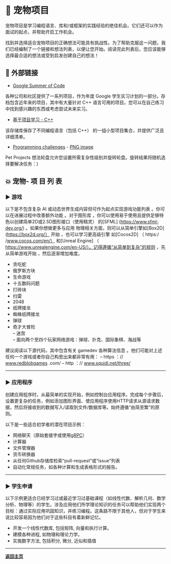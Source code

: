 # :telescope: 宠物项目

宠物项目是学习编程语言、库和/或框架的实践经验的绝佳机会。它们还可以作为面试的起点，并帮助开启工作机会。

找到并选择适合宠物项目的正确想法可能具有挑战性。为了帮助克服这一问题，我们已经编制了一个链接和想法列表，以便让您开始。阅读完此列表后，您应该能够选择最合适的想法或受到启发创建自己的想法！

## :arrows_counterclockwise: 外部链接

* [Google Summer of Code](https://summerofcode.withgoogle.com/archive)

各种公司和社区提供了一系列项目，作为年度 Google 学生实习计划的一部分。存档包含近年来的项目，其中有大量针对 C++ 语言可用的项目。您可以在自己练习中找到感兴趣的东西或考虑尝试未来实习。

* [基于项目学习 - C++](https://github.com/practical-tutorials/project-based-learning#cc)

该存储库保存了不同编程语言（包括 C++） 的一组小型项目集合，并提供广泛且详细清单。

* [Programming challenges](https://programming-challenges.jeremyjaydan.dev/) - [PNG image](https://programming-challenges.jeremyjaydan.dev/media/programming-challenges-v4.0.png)

Pet Projects 想法轮盘允许您设置所需复杂性级别并旋转轮盘。旋转结果将随机选择要解决任务：)


## :boom: 宠物- 项 目 列 表

### :arrow_forward: 游戏

以下是不包含复杂 AI 或动态世界生成内容但可作为起点实现游戏功能列表 。你可以在进展过程中改善额外功能 。对于图形库 ，你可以使用易于使用且提供足够特色以创建简单2D或2.5D图形接口（使用精灵） 的[SFML] (https://www.sfml-dev.org/) 。如果你想做更多与应用 物理相关方面，则可以从简单引擎如[Box2D] (https://box2d.org/） 开始 ，也可以学习更高级引擎 如[Cocos2D] （ https:/ /www.cocos.com/en/） 和[Unreal Engine] （ https://www.unrealengine.com/en-US/）。记得遵循“从简单到复杂”的规则 ，先从简单游戏开始 ，然后逐渐增加难度。

- 贪吃蛇
- 俄罗斯方块
- 生命游戏
- 十五数码问题
- 打砖块
- 扫雷 
- 2048 
- 纸牌接龙 
- 蜘蛛纸牌接龙 
- 弹球 
- 奇才大冒险  
– 迷宫  
– 面向两个至四个玩家网络游戏：弹球、扑克、国际象棋、海战等 

建议阅读以下源代码，其中包含有关 gamedev 各种算法信息 。他们可能对上述任何一个游戏或者你自己构思出来都非常有用：
– https ：// www.redblobgames .com/
– http ：// www.squidi.net/three/



---
### :arrow_forward: 应用程序

创建应用程序时，从最简单的实现开始，例如控制台应用程序。完成每个步骤后，设置更复杂的任务，例如添加图形界面、使应用程序使用HTTP请求从源请求数据，然后将接收到的数据写入/读取到文件/数据库等。始终遵循“由简至繁”的原则。

以下是一些适合初学者的潜在项目示例：

- 网络聊天（原始套接字或使用[gRPC](https://grpc.io/docs/languages/cpp/quickstart)）
- 计算器
- 文件管理器
- 货币转换器
- 从任何Github存储库检索“pull-request”或“issue”列表
- 自动化常规任务，如各种计算和生成表格形式的报告。

---

### :arrow_forward: 学生申请

以下示例更适合已经学习过或最近学习过基础课程（如线性代数、解析几何、数学分析、物理等）的学生。涉及应用他们所学理论知识的任务可以帮助他们实现两个目标：通过实际应用巩固知识，并练习编程。这条路不限于其他人，但对于学生来说比较容易因为他们对于这些科目有着新鲜记忆。

- 开发一个线性代数库, 包括矩阵, 向量和执行计算。
- 建模各种进程, 如物理和理论力学。
- 实施数字方法, 包括积分, 微分, 近似和插值

---

[**返回主页**](README.md)